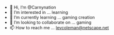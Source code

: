 - 👋 Hi, I’m @Carnynation
- 👀 I’m interested in ... learning   
- 🌱 I’m currently learning ... gaming creation 
- 💞️ I’m looking to collaborate on ... gaming 
- 📫 How to reach me ... levcoleman@netscape.net

<!---
Carnynation/Carnynation is a ✨ special ✨ repository because its `README.md` (this file) appears on your GitHub profile.
You can click the Preview link to take a look at your changes.
--->
